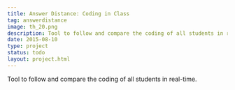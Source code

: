 ```yaml
---
title: Answer Distance: Coding in Class
tag: answerdistance
image: th_20.png
description: Tool to follow and compare the coding of all students in real-time.
date: 2015-08-10
type: project
status: todo
layout: project.html
---
```


Tool to follow and compare the coding of all students in real-time.
